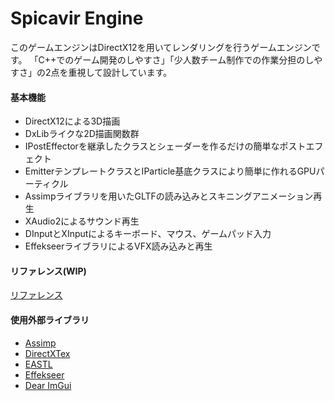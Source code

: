 # Spicavir Engine
このゲームエンジンはDirectX12を用いてレンダリングを行うゲームエンジンです。
「C++でのゲーム開発のしやすさ」「少人数チーム制作での作業分担のしやすさ」の2点を重視して設計しています。
#### 基本機能
- DirectX12による3D描画
- DxLibライクな2D描画関数群
- IPostEffectorを継承したクラスとシェーダーを作るだけの簡単なポストエフェクト
- EmitterテンプレートクラスとIParticle基底クラスにより簡単に作れるGPUパーティクル
- Assimpライブラリを用いたGLTFの読み込みとスキニングアニメーション再生
- XAudio2によるサウンド再生
- DInputとXInputによるキーボード、マウス、ゲームパッド入力
- EffekseerライブラリによるVFX読み込みと再生

#### リファレンス(WIP)
[リファレンス](https://scrapbox.io/SpicavirEngine/Spicavir_Engine_%E7%B0%A1%E6%98%93%E3%83%AA%E3%83%95%E3%82%A1%E3%83%AC%E3%83%B3%E3%82%B9)

#### 使用外部ライブラリ
- [Assimp](https://github.com/assimp/assimp)
- [DirectXTex](https://github.com/microsoft/DirectXTex)
- [EASTL](https://github.com/electronicarts/EASTL)
- [Effekseer](https://effekseer.github.io/jp/)
- [Dear ImGui](https://github.com/ocornut/imgui)
